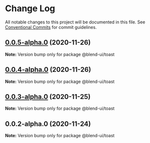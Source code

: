 # Change Log

All notable changes to this project will be documented in this file.
See [Conventional Commits](https://conventionalcommits.org) for commit guidelines.

## [0.0.5-alpha.0](https://prifina-admin/prifina/blend-ui/compare/@blend-ui/toast@0.0.4-alpha.0...@blend-ui/toast@0.0.5-alpha.0) (2020-11-26)

**Note:** Version bump only for package @blend-ui/toast





## [0.0.4-alpha.0](https://prifina-admin/prifina/blend-ui/compare/@blend-ui/toast@0.0.3-alpha.0...@blend-ui/toast@0.0.4-alpha.0) (2020-11-26)

**Note:** Version bump only for package @blend-ui/toast





## [0.0.3-alpha.0](https://prifina-admin/prifina/blend-ui/compare/@blend-ui/toast@0.0.2-alpha.0...@blend-ui/toast@0.0.3-alpha.0) (2020-11-25)

**Note:** Version bump only for package @blend-ui/toast





## 0.0.2-alpha.0 (2020-11-24)

**Note:** Version bump only for package @blend-ui/toast

